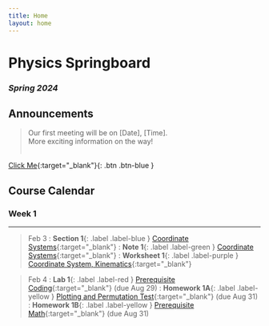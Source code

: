 ```yaml
---
title: Home
layout: home
---
```


<h1> Physics Springboard </h1> 
<h3><em> Spring 2024 </em></h3> 

<h2> Announcements </h2>

> Our first meeting will be on [Date], [Time]. <br>
> More exciting information on the way! <br>
>  <br>

[Click Me](https://www.google.com/){:target="_blank"}{: .btn .btn-blue }

<h2> Course Calendar </h2>
<h3> Week 1 </h3>

----

> Feb 3
> : **Section 1**{: .label .label-blue } [Coordinate Systems](https://www.google.com/){:target="_blank"}
> : **Note 1**{: .label .label-green } [Coordinate Systems](https://www.google.com/){:target="_blank"}
> : **Worksheet 1**{: .label .label-purple } [Coordinate System, Kinematics](https://www.google.com/){:target="_blank"}

> Feb 4
> : **Lab 1**{: .label .label-red } [Prerequisite Coding](https://www.google.com/){:target="_blank"} (due Aug 29)
> : **Homework 1A**{: .label .label-yellow } [Plotting and Permutation Test](https://www.google.com/){:target="_blank"} (due Aug 31)
> : **Homework 1B**{: .label .label-yellow } [Prerequisite Math](https://www.google.com/){:target="_blank"} (due Aug 31)

<!--
----

<h3> Week 2 </h3>

----

> Aug 24
> : **Lecture 1**{: .label .label-blue } [Introduction](https://www.google.com/){:target="_blank"}
> : **Note 1**{: .label .label-green } [Note 1](https://www.google.com/){:target="_blank"}
> : **Lecture Participation 1**{: .label .label-purple } [Lecture Participation 1](https://www.google.com/){:target="_blank"}

> Aug 25
> : **Lab 1**{: .label .label-red } [Prerequisite Coding](https://www.google.com/){:target="_blank"} (due Aug 29)
> : **Homework 1A**{: .label .label-yellow } [Plotting and Permutation Test](https://www.google.com/){:target="_blank"} (due Aug 31)
> : **Homework 1B**{: .label .label-yellow } [Prerequisite Math](https://www.google.com/){:target="_blank"} (due Aug 31)

----
//-->

